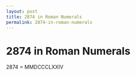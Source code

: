 ```yaml
---
layout: post
title: 2874 in Roman Numerals
permalink: 2874-in-roman-numerals
---
```


# 2874 in Roman Numerals

2874 = MMDCCCLXXIV
